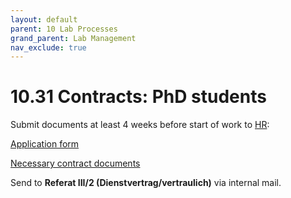 ```yaml
---
layout: default
parent: 10 Lab Processes
grand_parent: Lab Management
nav_exclude: true
---
```


# 10.31 Contracts: PhD students

Submit documents at least 4 weeks before start of work to [HR](https://www.uni-bamberg.de/abt-personal/personal3-3/team-zustaendigkeiten/):

[Application form](https://www.uni-bamberg.de/fileadmin/abt-personal/Homepage_ab_2016-03/11_Formulare_Infos_Merkblaetter/Einstellungsantraege_Weiterbeschaeftigungsantraege/Einstellungsantrag_wissenschaftliche_Beschaeftigte.docx)

[Necessary contract documents](https://www.uni-bamberg.de/fileadmin/abt-personal/Homepage_ab_2016-03/11_Formulare_Infos_Merkblaetter/Einstellungsunterlagen/Einstellungsunterl_Besch_wiss.zip)

Send to **Referat III/2 (Dienstvertrag/vertraulich)** via internal mail.